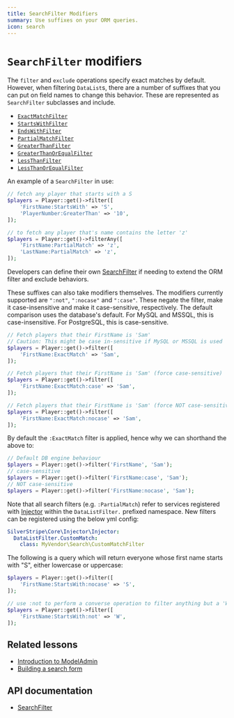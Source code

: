 ```yaml
---
title: SearchFilter Modifiers
summary: Use suffixes on your ORM queries.
icon: search
---
```


# `SearchFilter` modifiers

The `filter` and `exclude` operations specify exact matches by default. However, when filtering `DataList`s, there are a number of suffixes that
you can put on field names to change this behavior. These are represented as `SearchFilter` subclasses and include.

- [`ExactMatchFilter`](api:SilverStripe\ORM\Filters\ExactMatchFilter)
- [`StartsWithFilter`](api:SilverStripe\ORM\Filters\StartsWithFilter)
- [`EndsWithFilter`](api:SilverStripe\ORM\Filters\EndsWithFilter)
- [`PartialMatchFilter`](api:SilverStripe\ORM\Filters\PartialMatchFilter)
- [`GreaterThanFilter`](api:SilverStripe\ORM\Filters\GreaterThanFilter)
- [`GreaterThanOrEqualFilter`](api:SilverStripe\ORM\Filters\GreaterThanOrEqualFilter)
- [`LessThanFilter`](api:SilverStripe\ORM\Filters\LessThanFilter)
- [`LessThanOrEqualFilter`](api:SilverStripe\ORM\Filters\LessThanOrEqualFilter)

An example of a `SearchFilter` in use:

```php
// fetch any player that starts with a S
$players = Player::get()->filter([
    'FirstName:StartsWith' => 'S',
    'PlayerNumber:GreaterThan' => '10',
]);

// to fetch any player that's name contains the letter 'z'
$players = Player::get()->filterAny([
    'FirstName:PartialMatch' => 'z',
    'LastName:PartialMatch' => 'z',
]);
```

Developers can define their own [SearchFilter](api:SilverStripe\ORM\Filters\SearchFilter) if needing to extend the ORM filter and exclude behaviors.

These suffixes can also take modifiers themselves. The modifiers currently supported are `":not"`, `":nocase"` and
`":case"`. These negate the filter, make it case-insensitive and make it case-sensitive, respectively. The default
comparison uses the database's default. For MySQL and MSSQL, this is case-insensitive. For PostgreSQL, this is
case-sensitive.

```php
// Fetch players that their FirstName is 'Sam'
// Caution: This might be case in-sensitive if MySQL or MSSQL is used
$players = Player::get()->filter([
    'FirstName:ExactMatch' => 'Sam',
]);

// Fetch players that their FirstName is 'Sam' (force case-sensitive)
$players = Player::get()->filter([
    'FirstName:ExactMatch:case' => 'Sam',
]);

// Fetch players that their FirstName is 'Sam' (force NOT case-sensitive)
$players = Player::get()->filter([
    'FirstName:ExactMatch:nocase' => 'Sam',
]);
```

By default the `:ExactMatch` filter is applied, hence why we can shorthand the above to:

```php
// Default DB engine behaviour
$players = Player::get()->filter('FirstName', 'Sam');
// case-sensitive
$players = Player::get()->filter('FirstName:case', 'Sam');
// NOT case-sensitive
$players = Player::get()->filter('FirstName:nocase', 'Sam');
```

Note that all search filters (e.g. `:PartialMatch`) refer to services registered with [Injector](api:SilverStripe\Core\Injector\Injector)
within the `DataListFilter.` prefixed namespace. New filters can be registered using the below yml
config:

```yml
SilverStripe\Core\Injector\Injector:
  DataListFilter.CustomMatch:
    class: MyVendor\Search\CustomMatchFilter
```

The following is a query which will return everyone whose first name starts with "S", either lowercase or uppercase:

```php
$players = Player::get()->filter([
    'FirstName:StartsWith:nocase' => 'S',
]);

// use :not to perform a converse operation to filter anything but a 'W'
$players = Player::get()->filter([
    'FirstName:StartsWith:not' => 'W',
]);
```

## Related lessons

- [Introduction to ModelAdmin](https://www.silverstripe.org/learn/lessons/v4/introduction-to-modeladmin-1)
- [Building a search form](https://www.silverstripe.org/learn/lessons/v4/building-a-search-form-1)

## API documentation

- [SearchFilter](api:SilverStripe\ORM\Filters\SearchFilter)

